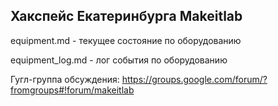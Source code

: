 Хакспейс Екатеринбурга Makeitlab
--------------------------------


equipment.md - текущее состояние по оборудованию

equipment_log.md - лог события по оборудованию

Гугл-группа обсуждения: https://groups.google.com/forum/?fromgroups#!forum/makeitlab